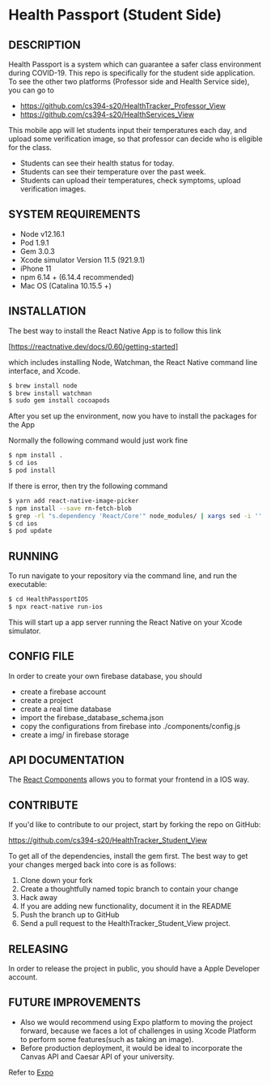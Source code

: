 Health Passport (Student Side)
====================================

## DESCRIPTION

Health Passport is a system which can guarantee a safer class environment during COVID-19. This repo is
specifically for the student side application. To see the other two platforms (Professor side and Health 
Service side), you can go to

* https://github.com/cs394-s20/HealthTracker_Professor_View
* https://github.com/cs394-s20/HealthServices_View

This mobile app will let students input their temperatures each day, and upload some verification image,
so that professor can decide who is eligible for the class.

* Students can see their health status for today.
* Students can see their temperature over the past week.
* Students can upload their temperatures, check symptoms, upload verification images.


## SYSTEM REQUIREMENTS

- Node v12.16.1
- Pod 1.9.1
- Gem 3.0.3
- Xcode simulator Version 11.5 (921.9.1)
- iPhone 11
- npm 6.14 + (6.14.4 recommended)
- Mac OS (Catalina 10.15.5 +)


## INSTALLATION

The best way to install the React Native App is to follow this link

[https://reactnative.dev/docs/0.60/getting-started]

which includes installing Node, Watchman, the React Native command line interface, and Xcode.

```bash
$ brew install node
$ brew install watchman
$ sudo gem install cocoapods
```

After you set up the environment, now you have to install the packages for the App

Normally the following command would just work fine
```bash
$ npm install .
$ cd ios
$ pod install
```

If there is error, then try the following command

```bash
$ yarn add react-native-image-picker
$ npm install --save rn-fetch-blob
$ grep -rl "s.dependency 'React/Core'" node_modules/ | xargs sed -i '' 's=React/Core=React-Core=g'
$ cd ios
$ pod update
```


## RUNNING

To run navigate to your repository via the
command line, and run the executable:

```bash
$ cd HealthPassportIOS
$ npx react-native run-ios
```

This will start up a app server running the React Native on your Xcode simulator.

## CONFIG FILE

In order to create your own firebase database, you should 
- create a firebase account
- create a project
- create a real time database
- import the firebase_database_schema.json 
- copy the configurations from firebase into ./components/config.js
- create a img/ in firebase storage


## API DOCUMENTATION

The [React Components](https://reactnative.dev/docs/0.60/components-and-apis) allows you to format 
your frontend in a IOS way.


## CONTRIBUTE

If you'd like to contribute to our project, start by forking the repo on GitHub:

https://github.com/cs394-s20/HealthTracker_Student_View

To get all of the dependencies, install the gem first. The best way to get
your changes merged back into core is as follows:

1. Clone down your fork
1. Create a thoughtfully named topic branch to contain your change
1. Hack away
1. If you are adding new functionality, document it in the README
1. Push the branch up to GitHub
1. Send a pull request to the HealthTracker_Student_View project.

## RELEASING

In order to release the project in public, you should have a Apple Developer account.

## FUTURE IMPROVEMENTS

- Also we would recommend using Expo platform to moving the project forward, because we faces a lot
of challenges in using Xcode Platform to perform some features(such as taking an image).
- Before production deployment, it would be ideal to incorporate the Canvas API and Caesar API of
your university.

Refer to [Expo](https://expo.io/)
